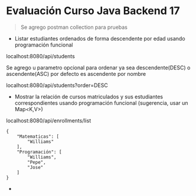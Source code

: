 # Evaluación Curso Java Backend 17

> Se agrego postman collection para pruebas

+ Listar estudiantes ordenados de forma descendente por edad usando programación
funcional

localhost:8080/api/students

Se agrego u parametro opcional para ordenar ya sea descendente(DESC) o ascendente(ASC) por defecto es ascendente por nombre

localhost:8080/api/students?order=DESC

+ Mostrar la relación de cursos matriculados y sus estudiantes correspondientes
usando programación funcional (sugerencia, usar un Map<K,V>)

localhost:8080/api/enrollments/list

```
{
    "Matematicas": [
        "Williams"
    ],
    "Programación": [
        "Williams",
        "Pepe",
        "Jose"
    ]
}
```

+ 


